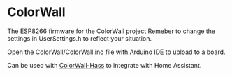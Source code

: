 # ColorWall
The ESP8266 firmware for the ColorWall project
Remeber to change the settings in UserSettings.h to reflect your situation.

Open the ColorWall/ColorWall.ino file with Arduino IDE to upload to a board.

Can be used with [ColorWall-Hass](https://github.com/woder/colorwall-hass) to integrate with Home Assistant.
